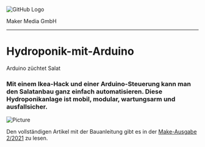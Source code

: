 ![GitHub Logo](http://www.heise.de/make/icons/make_logo.png)

Maker Media GmbH
*** 

# Hydroponik-mit-Arduino
Arduino züchtet Salat

### Mit einem Ikea-Hack und einer Arduino-Steuerung kann man den Salatanbau ganz einfach automatisieren. Diese Hydroponikanlage ist mobil, modular, wartungsarm und ausfallsicher. 



![Picture](https://github.com/MakeMagazinDE/Hydroponik-mit-Arduino/blob/main/hydroponik.jpg)

Den vollständigen Artikel mit der Bauanleitung gibt es in der [Make-Ausgabe 2/2021](https://www.heise.de/select/make/2021/2/2023018371963195365) zu lesen. 
